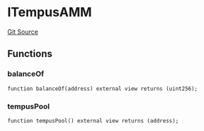 # ITempusAMM
[Git Source](https://github.com/Swivel-Finance/illuminate/blob/7162e4822e4bbebd99b67c43e703ecedf92a2138/src/interfaces/ITempusAMM.sol)


## Functions
### balanceOf


```solidity
function balanceOf(address) external view returns (uint256);
```

### tempusPool


```solidity
function tempusPool() external view returns (address);
```

